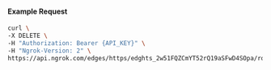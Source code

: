 <!-- Code generated for API Clients. DO NOT EDIT. -->

#### Example Request

```bash
curl \
-X DELETE \
-H "Authorization: Bearer {API_KEY}" \
-H "Ngrok-Version: 2" \
https://api.ngrok.com/edges/https/edghts_2w51FQZCmYT52rQ19aSFwD4SOpa/routes/edghtsrt_2w51FPDtFXZoqaDNU8lofEwbbuL/oauth
```
